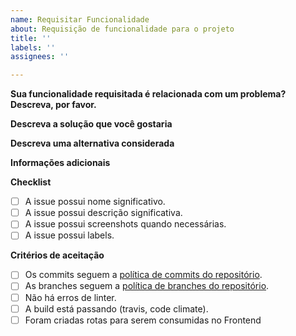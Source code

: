 ```yaml
---
name: Requisitar Funcionalidade
about: Requisição de funcionalidade para o projeto
title: ''
labels: ''
assignees: ''

---
```


**Sua funcionalidade requisitada é relacionada com um problema? Descreva, por favor.**
<!-- Descreva de forma clara e concisa qual é o problema. Ex. Eu fico frustrado quando [...] -->

**Descreva a solução que você gostaria**
<!-- Descreva de forma clara e concisa do que você quer que aconteça. -->

**Descreva uma alternativa considerada**
<!-- Descreva de forma clara e concisa qualquer solução alternativa ou alguma funcionalidade considerada. -->

**Informações adicionais**
<!-- Comente outra informação relevante sobre o sua funcionalidade requisitada aqui. -->

**Checklist**  
- [ ] A issue possui nome significativo.
- [ ] A issue possui descrição significativa.
- [ ] A issue possui screenshots quando necessárias.
- [ ] A issue possui labels.

**Critérios de aceitação**
- [ ] Os commits seguem a [política de commits do repositório](https://fga-eps-mds.github.io/2019.2-Amika-Wiki/#/docs/projeto/planogerencia).
- [ ] As branches seguem a [política de branches do repositório](https://fga-eps-mds.github.io/2019.2-Amika-Wiki/#/docs/projeto/planogerencia).
- [ ] Não há erros de linter.
- [ ] A build está passando (travis, code climate).
- [ ] Foram criadas rotas para serem consumidas no Frontend
